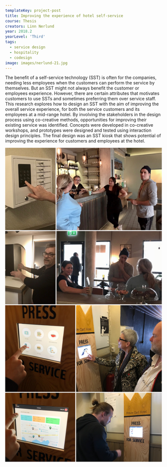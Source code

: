 ```yaml
---
templateKey: project-post
title: Improving the experience of hotel self-service
course: Thesis
creators: Linn Nerlund
year: 2018.2
yearLevel: 'Third'
tags:
  - service design
  - hospitality
  - codesign
image: images/nerlund-21.jpg
---
```


The benefit of a self-service technology (SST) is often for the companies, needing less employees when the customers can perform the service by themselves. But an SST might not always benefit the customer or employees experience. However, there are certain attributes that motivates customers to use SSTs and sometimes preferring them over service staff. This research explores how to design an SST with the aim of improving the overall service experience, for both the service customers and its employees at a mid-range hotel. By involving the stakeholders in the design process using co-creative methods, opportunities for improving their existing service was identified. Concepts were developed in co-creative workshops, and prototypes were designed and tested using interaction design principles. The final design was an SST kiosk that shows potential of improving the experience for customers and employees at the hotel.


<ImageSet>

![Stakeholders exploring and acting out the concepts](images/nerlund-15.jpg 'Stakeholders exploring and acting out the concepts')
![Guests exploring the SST kiosk prototype](images/nerlund-22.jpg 'Guests exploring the SST kiosk prototype')

</ImageSet>
